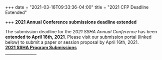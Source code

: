 +++
date = "2021-03-16T09:33:36-04:00"
title = "2021 CFP Deadline Extended"

+++
**2021 Annual Conference submissions deadline extended**

The submission deadline for the _2021 SSHA Annual Conference_ has been **extended to April 16th, 2021**. Please visit our submission portal (linked below) to submit a paper or session proposal by April 16th, 2021.<br />
<a href="http://ssha2021.ssha.org/" target="_blank"><b>2021 SSHA Program Submissions</b></a>
<br /><hr width="100">